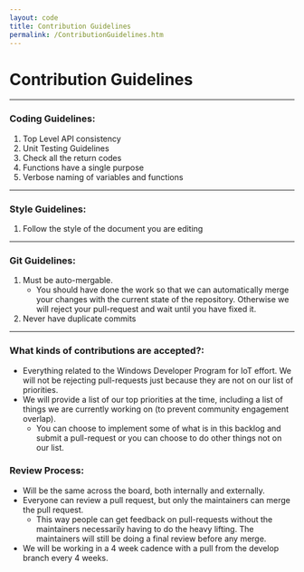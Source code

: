 ```yaml
---
layout: code
title: Contribution Guidelines
permalink: /ContributionGuidelines.htm
---
```


# Contribution Guidelines

___

### Coding Guidelines:

1. Top Level API consistency
1. Unit Testing Guidelines
1. Check all the return codes
1. Functions have a single purpose
1. Verbose naming of variables and functions

___

### Style Guidelines:

1. Follow the style of the document you are editing

___

### Git Guidelines:

1. Must be auto-mergable.
    * You should have done the work so that we can automatically merge your changes with the current state of the repository. Otherwise we will reject your pull-request and wait until you have fixed it.
1. Never have duplicate commits

___

### What kinds of contributions are accepted?:

* Everything related to the Windows Developer Program for IoT effort. We will not be rejecting pull-requests just because they are not on our list of priorities.
* We will provide a list of our top priorities at the time, including a list of things we are currently working on (to prevent community engagement overlap).
    * You can choose to implement some of what is in this backlog and submit a pull-request or you can choose to do other things not on our list.

### Review Process:

* Will be the same across the board, both internally and externally.
* Everyone can review a pull request, but only the maintainers can merge the pull request.
    * This way people can get feedback on pull-requests without the maintainers necessarily having to do the heavy lifting. The maintainers will still be doing a final review before any merge.
* We will be working in a 4 week cadence with a pull from the develop branch every 4 weeks.
